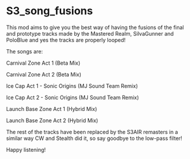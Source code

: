 # S3_song_fusions
This mod aims to give you the best way of having the fusions of the final and prototype tracks made by the Mastered Realm, SilvaGunner and PoloBlue and yes the tracks are properly looped!

The songs are:

Carnival Zone Act 1 (Beta Mix)

Carnival Zone Act 2 (Beta Mix)

Ice Cap Act 1 - Sonic Origins (MJ Sound Team Remix)

Ice Cap Act 2 - Sonic Origins (MJ Sound Team Remix)

Launch Base Zone Act 1 (Hybrid Mix)

Launch Base Zone Act 2 (Hybrid Mix)


The rest of the tracks have been replaced by the S3AIR remasters in a similar way CW and Stealth did it, so say goodbye to the low-pass filter! 


Happy listening!

